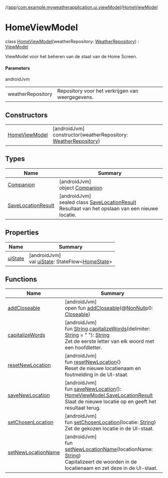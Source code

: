 //[app](../../../index.md)/[com.example.myweatherapplication.ui.viewModel](../index.md)/[HomeViewModel](index.md)

# HomeViewModel

class [HomeViewModel](index.md)(weatherRepository: [WeatherRepository](../../com.example.myweatherapplication.data/-weather-repository/index.md)) : [ViewModel](https://developer.android.com/reference/kotlin/androidx/lifecycle/ViewModel.html)

ViewModel voor het beheren van de staat van de Home Screen.

#### Parameters

androidJvm

| | |
|---|---|
| weatherRepository | Repository voor het verkrijgen van weergegevens. |

## Constructors

| | |
|---|---|
| [HomeViewModel](-home-view-model.md) | [androidJvm]<br>constructor(weatherRepository: [WeatherRepository](../../com.example.myweatherapplication.data/-weather-repository/index.md)) |

## Types

| Name | Summary |
|---|---|
| [Companion](-companion/index.md) | [androidJvm]<br>object [Companion](-companion/index.md) |
| [SaveLocationResult](-save-location-result/index.md) | [androidJvm]<br>sealed class [SaveLocationResult](-save-location-result/index.md)<br>Resultaat van het opslaan van een nieuwe locatie. |

## Properties

| Name | Summary |
|---|---|
| [uiState](ui-state.md) | [androidJvm]<br>val [uiState](ui-state.md): StateFlow&lt;[HomeState](../-home-state/index.md)&gt; |

## Functions

| Name | Summary |
|---|---|
| [addCloseable](../-location-weather-view-model/index.md#264516373%2FFunctions%2F-912451524) | [androidJvm]<br>open fun [addCloseable](../-location-weather-view-model/index.md#264516373%2FFunctions%2F-912451524)(@[NonNull](https://developer.android.com/reference/kotlin/androidx/annotation/NonNull.html)p0: [Closeable](https://developer.android.com/reference/kotlin/java/io/Closeable.html)) |
| [capitalizeWords](capitalize-words.md) | [androidJvm]<br>fun [String](https://kotlinlang.org/api/latest/jvm/stdlib/kotlin/-string/index.html).[capitalizeWords](capitalize-words.md)(delimiter: [String](https://kotlinlang.org/api/latest/jvm/stdlib/kotlin/-string/index.html) = &quot; &quot;): [String](https://kotlinlang.org/api/latest/jvm/stdlib/kotlin/-string/index.html)<br>Zet de eerste letter van elk woord met een hoofdletter. |
| [resetNewLocation](reset-new-location.md) | [androidJvm]<br>fun [resetNewLocation](reset-new-location.md)()<br>Reset de nieuwe locatienaam en foutmelding in de UI-staat. |
| [saveNewLocation](save-new-location.md) | [androidJvm]<br>fun [saveNewLocation](save-new-location.md)(): [HomeViewModel.SaveLocationResult](-save-location-result/index.md)<br>Slaat de nieuwe locatie op en geeft het resultaat terug. |
| [setChosenLocation](set-chosen-location.md) | [androidJvm]<br>fun [setChosenLocation](set-chosen-location.md)(locatie: [String](https://kotlinlang.org/api/latest/jvm/stdlib/kotlin/-string/index.html))<br>Zet de gekozen locatie in de UI-staat. |
| [setNewLocationName](set-new-location-name.md) | [androidJvm]<br>fun [setNewLocationName](set-new-location-name.md)(locationName: [String](https://kotlinlang.org/api/latest/jvm/stdlib/kotlin/-string/index.html))<br>Capitalizeert de woorden in de locatienaam en zet deze in de UI-staat. |
